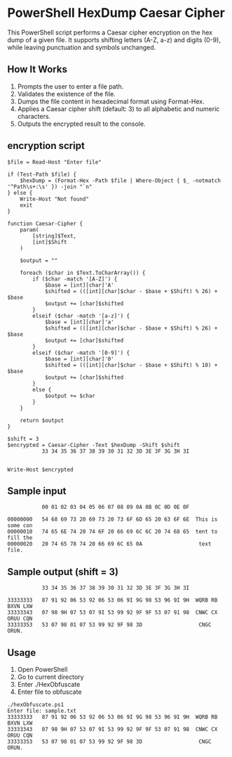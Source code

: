 # PowerShell HexDump Caesar Cipher

This PowerShell script performs a Caesar cipher encryption on the hex dump of a given file. 
It supports shifting letters (A-Z, a-z) and digits (0-9), while leaving punctuation and symbols unchanged.

## How It Works
1. Prompts the user to enter a file path.
2. Validates the existence of the file.
3. Dumps the file content in hexadecimal format using Format-Hex.
4. Applies a Caesar cipher shift (default: 3) to all alphabetic and numeric characters.
5. Outputs the encrypted result to the console.

## encryption script
```
$file = Read-Host "Enter file"

if (Test-Path $file) {
    $hexDump = (Format-Hex -Path $file | Where-Object { $_ -notmatch '^Path\s+:\s' }) -join "`n"
} else {
    Write-Host "Not found"
    exit
}

function Caesar-Cipher {
    param(
        [string]$Text,
        [int]$Shift
    )

    $output = ""

    foreach ($char in $Text.ToCharArray()) {
        if ($char -match '[A-Z]') {
            $base = [int][char]'A'
            $shifted = (([int][char]$char - $base + $Shift) % 26) + $base
            $output += [char]$shifted
        }
        elseif ($char -match '[a-z]') {
            $base = [int][char]'a'
            $shifted = (([int][char]$char - $base + $Shift) % 26) + $base
            $output += [char]$shifted
        }
        elseif ($char -match '[0-9]') {
            $base = [int][char]'0'
            $shifted = (([int][char]$char - $base + $Shift) % 10) + $base
            $output += [char]$shifted
        }
        else {
            $output += $char
        }
    }

    return $output
}

$shift = 3
$encrypted = Caesar-Cipher -Text $hexDump -Shift $shift
           33 34 35 36 37 38 39 30 31 32 3D 3E 3F 3G 3H 3I


Write-Host $encrypted
```
## Sample input 
```
           00 01 02 03 04 05 06 07 08 09 0A 0B 0C 0D 0E 0F

00000000   54 68 69 73 20 69 73 20 73 6F 6D 65 20 63 6F 6E  This is some con
00000010   74 65 6E 74 20 74 6F 20 66 69 6C 6C 20 74 68 65  tent to fill the
00000020   20 74 65 78 74 20 66 69 6C 65 0A                  text file.
```

## Sample output (shift = 3)

```
           33 34 35 36 37 38 39 30 31 32 3D 3E 3F 3G 3H 3I

33333333   87 91 92 06 53 92 06 53 06 9I 9G 98 53 96 9I 9H  WQRB RB BXVN LXW
33333343   07 98 9H 07 53 07 9I 53 99 92 9F 9F 53 07 91 98  CNWC CX ORUU CQN
33333353   53 07 98 01 07 53 99 92 9F 98 3D                  CNGC ORUN.
```
## Usage
1. Open PowerShell
2. Go to current directory
3. Enter ./HexObfuscate
4. Enter file to obfuscate

```
./hexObfuscate.ps1
Enter file: sample.txt
33333333   87 91 92 06 53 92 06 53 06 9I 9G 98 53 96 9I 9H  WQRB RB BXVN LXW
33333343   07 98 9H 07 53 07 9I 53 99 92 9F 9F 53 07 91 98  CNWC CX ORUU CQN
33333353   53 07 98 01 07 53 99 92 9F 98 3D                  CNGC ORUN.
```

